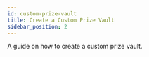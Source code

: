 ```yaml
---
id: custom-prize-vault
title: Create a Custom Prize Vault
sidebar_position: 2
---
```


A guide on how to create a custom prize vault.